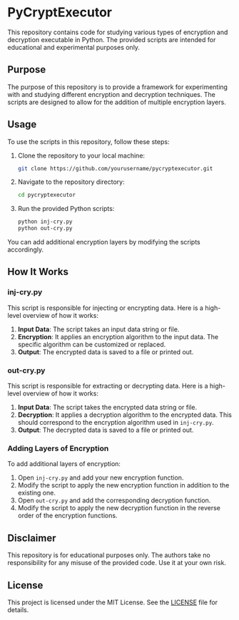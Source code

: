 # PyCryptExecutor

This repository contains code for studying various types of encryption and decryption executable in Python. The provided scripts are intended for educational and experimental purposes only.

## Purpose

The purpose of this repository is to provide a framework for experimenting with and studying different encryption and decryption techniques. The scripts are designed to allow for the addition of multiple encryption layers.

## Usage

To use the scripts in this repository, follow these steps:

1. Clone the repository to your local machine:
    ```bash
    git clone https://github.com/yourusername/pycryptexecutor.git
    ```
2. Navigate to the repository directory:
    ```bash
    cd pycryptexecutor
    ```
3. Run the provided Python scripts:
    ```bash
    python inj-cry.py
    python out-cry.py
    ```

You can add additional encryption layers by modifying the scripts accordingly.

## How It Works

### inj-cry.py

This script is responsible for injecting or encrypting data. Here is a high-level overview of how it works:

1. **Input Data**: The script takes an input data string or file.
2. **Encryption**: It applies an encryption algorithm to the input data. The specific algorithm can be customized or replaced.
3. **Output**: The encrypted data is saved to a file or printed out.

### out-cry.py

This script is responsible for extracting or decrypting data. Here is a high-level overview of how it works:

1. **Input Data**: The script takes the encrypted data string or file.
2. **Decryption**: It applies a decryption algorithm to the encrypted data. This should correspond to the encryption algorithm used in `inj-cry.py`.
3. **Output**: The decrypted data is saved to a file or printed out.

### Adding Layers of Encryption

To add additional layers of encryption:

1. Open `inj-cry.py` and add your new encryption function.
2. Modify the script to apply the new encryption function in addition to the existing one.
3. Open `out-cry.py` and add the corresponding decryption function.
4. Modify the script to apply the new decryption function in the reverse order of the encryption functions.

## Disclaimer

This repository is for educational purposes only. The authors take no responsibility for any misuse of the provided code. Use it at your own risk.

## License

This project is licensed under the MIT License. See the [LICENSE](LICENSE) file for details.
